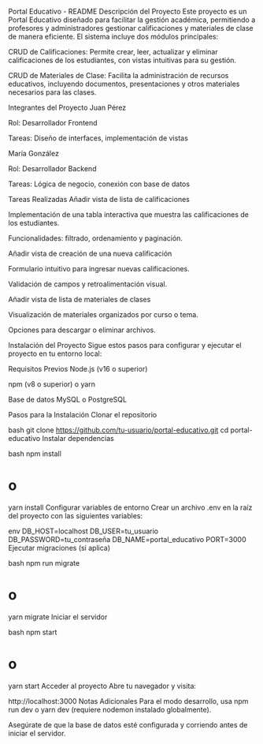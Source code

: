 Portal Educativo - README
Descripción del Proyecto
Este proyecto es un Portal Educativo diseñado para facilitar la gestión académica, permitiendo a profesores y administradores gestionar calificaciones y materiales de clase de manera eficiente. El sistema incluye dos módulos principales:

CRUD de Calificaciones: Permite crear, leer, actualizar y eliminar calificaciones de los estudiantes, con vistas intuitivas para su gestión.

CRUD de Materiales de Clase: Facilita la administración de recursos educativos, incluyendo documentos, presentaciones y otros materiales necesarios para las clases.

Integrantes del Proyecto
Juan Pérez

Rol: Desarrollador Frontend

Tareas: Diseño de interfaces, implementación de vistas

María González

Rol: Desarrollador Backend

Tareas: Lógica de negocio, conexión con base de datos

Tareas Realizadas
Añadir vista de lista de calificaciones

Implementación de una tabla interactiva que muestra las calificaciones de los estudiantes.

Funcionalidades: filtrado, ordenamiento y paginación.

Añadir vista de creación de una nueva calificación

Formulario intuitivo para ingresar nuevas calificaciones.

Validación de campos y retroalimentación visual.

Añadir vista de lista de materiales de clases

Visualización de materiales organizados por curso o tema.

Opciones para descargar o eliminar archivos.

Instalación del Proyecto
Sigue estos pasos para configurar y ejecutar el proyecto en tu entorno local:

Requisitos Previos
Node.js (v16 o superior)

npm (v8 o superior) o yarn

Base de datos MySQL o PostgreSQL

Pasos para la Instalación
Clonar el repositorio

bash
git clone https://github.com/tu-usuario/portal-educativo.git
cd portal-educativo
Instalar dependencias

bash
npm install
# o
yarn install
Configurar variables de entorno
Crear un archivo .env en la raíz del proyecto con las siguientes variables:

env
DB_HOST=localhost
DB_USER=tu_usuario
DB_PASSWORD=tu_contraseña
DB_NAME=portal_educativo
PORT=3000
Ejecutar migraciones (si aplica)

bash
npm run migrate
# o
yarn migrate
Iniciar el servidor

bash
npm start
# o
yarn start
Acceder al proyecto
Abre tu navegador y visita:

http://localhost:3000
Notas Adicionales
Para el modo desarrollo, usa npm run dev o yarn dev (requiere nodemon instalado globalmente).

Asegúrate de que la base de datos esté configurada y corriendo antes de iniciar el servidor.

